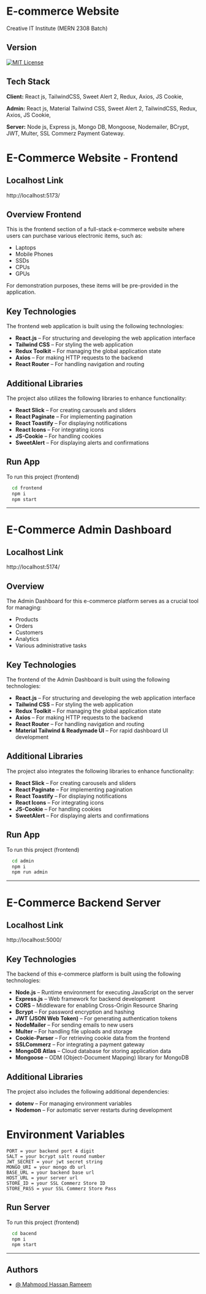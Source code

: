 # E-commerce Website

Creative IT Institute (MERN 2308 Batch)

## Version

[![MIT License](https://img.shields.io/badge/Release-Production-green.svg)](https://choosealicense.com/licenses/mit/)

## Tech Stack

**Client:** React js, TailwindCSS, Sweet Alert 2, Redux, Axios, JS Cookie,

**Admin:** React js, Material Tailwind CSS, Sweet Alert 2, TailwindCSS, Redux, Axios, JS Cookie,

**Server:** Node js, Express js, Mongo DB, Mongoose, Nodemailer, BCrypt, JWT, Multer, SSL Commerz Payment Gateway.

# E-Commerce Website - Frontend

## Localhost Link

http://localhost:5173/

## Overview Frontend

This is the frontend section of a full-stack e-commerce website where users can purchase various electronic items, such as:

- Laptops
- Mobile Phones
- SSDs
- CPUs
- GPUs

For demonstration purposes, these items will be pre-provided in the application.

## Key Technologies

The frontend web application is built using the following technologies:

- **React.js** – For structuring and developing the web application interface
- **Tailwind CSS** – For styling the web application
- **Redux Toolkit** – For managing the global application state
- **Axios** – For making HTTP requests to the backend
- **React Router** – For handling navigation and routing

## Additional Libraries

The project also utilizes the following libraries to enhance functionality:

- **React Slick** – For creating carousels and sliders
- **React Paginate** – For implementing pagination
- **React Toastify** – For displaying notifications
- **React Icons** – For integrating icons
- **JS-Cookie** – For handling cookies
- **SweetAlert** – For displaying alerts and confirmations

## Run App

To run this project (frontend)

```bash
  cd frontend
  npm i
  npm start
```

---

# E-Commerce Admin Dashboard

## Localhost Link

http://localhost:5174/

## Overview

The Admin Dashboard for this e-commerce platform serves as a crucial tool for managing:

- Products
- Orders
- Customers
- Analytics
- Various administrative tasks

## Key Technologies

The frontend of the Admin Dashboard is built using the following technologies:

- **React.js** – For structuring and developing the web application interface
- **Tailwind CSS** – For styling the web application
- **Redux Toolkit** – For managing the global application state
- **Axios** – For making HTTP requests to the backend
- **React Router** – For handling navigation and routing
- **Material Tailwind & Readymade UI** – For rapid dashboard UI development

## Additional Libraries

The project also integrates the following libraries to enhance functionality:

- **React Slick** – For creating carousels and sliders
- **React Paginate** – For implementing pagination
- **React Toastify** – For displaying notifications
- **React Icons** – For integrating icons
- **JS-Cookie** – For handling cookies
- **SweetAlert** – For displaying alerts and confirmations

## Run App

To run this project (frontend)

```bash
  cd admin
  npm i
  npm run admin
```

---

# E-Commerce Backend Server

## Localhost Link

http://localhost:5000/

## Key Technologies

The backend of this e-commerce platform is built using the following technologies:

- **Node.js** – Runtime environment for executing JavaScript on the server
- **Express.js** – Web framework for backend development
- **CORS** – Middleware for enabling Cross-Origin Resource Sharing
- **Bcrypt** – For password encryption and hashing
- **JWT (JSON Web Token)** – For generating authentication tokens
- **NodeMailer** – For sending emails to new users
- **Multer** – For handling file uploads and storage
- **Cookie-Parser** – For retrieving cookie data from the frontend
- **SSLCommerz** – For integrating a payment gateway
- **MongoDB Atlas** – Cloud database for storing application data
- **Mongoose** – ODM (Object-Document Mapping) library for MongoDB

## Additional Libraries

The project also includes the following additional dependencies:

- **dotenv** – For managing environment variables
- **Nodemon** – For automatic server restarts during development

# Environment Variables

```
PORT = your backend port 4 digit
SALT = your bcrypt salt round number
JWT_SECRET = your jwt secret string
MONGO_URI = your mongo db url
BASE_URL = your backend base url
HOST_URL = your server url
STORE_ID = your SSL Commerz Store ID
STORE_PASS = your SSL Commerz Store Pass
```

## Run Server

To run this project (frontend)

```bash
  cd bacend
  npm i
  npm start
```

---

## Authors

- [@ Mahmood Hassan Rameem](https://rameem.netlify.app/)

